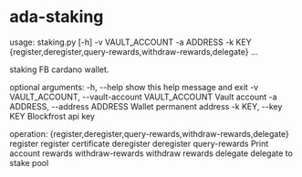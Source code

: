 # ada-staking
usage: staking.py [-h] -v VAULT_ACCOUNT -a ADDRESS -k KEY {register,deregister,query-rewards,withdraw-rewards,delegate} ...

staking FB cardano wallet.

optional arguments:
  -h, --help            show this help message and exit
  -v VAULT_ACCOUNT, --vault-account VAULT_ACCOUNT
                        Vault account
  -a ADDRESS, --address ADDRESS
                        Wallet permanent address
  -k KEY, --key KEY     Blockfrost api key

operation:
  {register,deregister,query-rewards,withdraw-rewards,delegate}
    register            register certificate
    deregister          deregister
    query-rewards       Print account rewards
    withdraw-rewards    withdraw rewards
    delegate            delegate to stake pool
